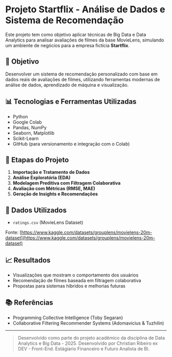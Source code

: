 # Projeto Startflix - Análise de Dados e Sistema de Recomendação

Este projeto tem como objetivo aplicar técnicas de Big Data e Data Analytics para analisar avaliações de filmes da base MovieLens, simulando um ambiente de negócios para a empresa fictícia **Startflix**.

## 🚀 Objetivo
Desenvolver um sistema de recomendação personalizado com base em dados reais de avaliações de filmes, utilizando ferramentas modernas de análise de dados, aprendizado de máquina e visualização.

## 📊 Tecnologias e Ferramentas Utilizadas
- Python
- Google Colab
- Pandas, NumPy
- Seaborn, Matplotlib
- Scikit-Learn
- GitHub (para versionamento e integração com o Colab)

## 🧪 Etapas do Projeto
1. **Importação e Tratamento de Dados**
2. **Análise Exploratória (EDA)**
3. **Modelagem Preditiva com Filtragem Colaborativa**
4. **Avaliação com Métricas (RMSE, MAE)**
5. **Geração de Insights e Recomendações**

## 📁 Dados Utilizados
- `ratings.csv` (MovieLens Dataset)

Fonte: [https://www.kaggle.com/datasets/grouplens/movielens-20m-dataset](https://www.kaggle.com/datasets/grouplens/movielens-20m-dataset)

## 📈 Resultados
- Visualizações que mostram o comportamento dos usuários
- Recomendação de filmes baseada em filtragem colaborativa
- Propostas para sistemas híbridos e melhorias futuras

## 📚 Referências
- Programming Collective Intelligence (Toby Segaran)
- Collaborative Filtering Recommender Systems (Adomavicius & Tuzhilin)

---

> Desenvolvido como parte do projeto acadêmico da disciplina de Data Analytics e Big Data - 2025.
> Desenvolvido por Christian Ribeiro ex DEV - Front-End. 
> Estágiario Financeiro e Futuro Analista de BI.
